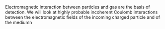 Electromagnetic interaction between particles and gas are the basis of detection. We will look at highly probable incoherent Coulomb interactions between the electromagnetic fields of the incoming charged particle and of the mediumn